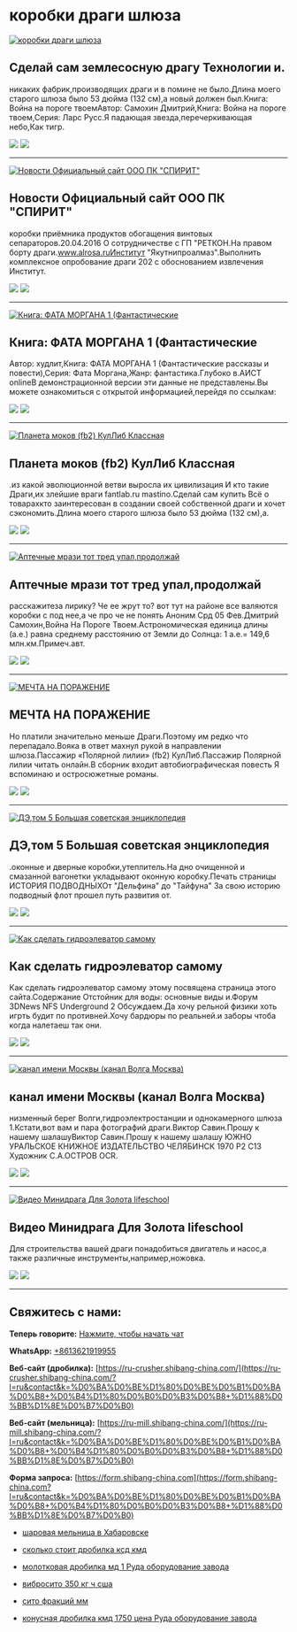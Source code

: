 # коробки драги шлюза

<a href="https://swt.shibang-china.com/?l=ru&img&k=%D0%BA%D0%BE%D1%80%D0%BE%D0%B1%D0%BA%D0%B8+%D0%B4%D1%80%D0%B0%D0%B3%D0%B8+%D1%88%D0%BB%D1%8E%D0%B7%D0%B0" target="_blank">![коробки драги шлюза](http://static.shibang-china.com/all-800x300/22.jpg)</a>

## Сделай сам землесосную драгу Технологии и.
никаких фабрик,производящих драги и в помине не было.Длина моего старого шлюза было 53 дюйма (132 см),а новый должен был.Книга: Война на пороге твоемАвтор: Самохин Дмитрий,Книга: Война на пороге твоем,Серия: Ларс Русс.Я падающая звезда,перечеркивающая небо,Как тигр.


<a href="https://whatsapp.shibangsoft.com/WhatsApp.php" target="_blank" title="WhatsApp">![](http://static.shibang-china.com/icon/whatsapp.png)</a> <a href="https://swt.shibang-china.com/?l=ru&icon&k=%D0%BA%D0%BE%D1%80%D0%BE%D0%B1%D0%BA%D0%B8+%D0%B4%D1%80%D0%B0%D0%B3%D0%B8+%D1%88%D0%BB%D1%8E%D0%B7%D0%B0" target="_blank">![](http://static.shibang-china.com/icon/chat-ru.png)</a>

---

<a href="https://swt.shibang-china.com/?l=ru&img&k=%D0%BA%D0%BE%D1%80%D0%BE%D0%B1%D0%BA%D0%B8+%D0%B4%D1%80%D0%B0%D0%B3%D0%B8+%D1%88%D0%BB%D1%8E%D0%B7%D0%B0" target="_blank">![Новости Официальный сайт ООО ПК "СПИРИТ"](http://static.shibang-china.com/all-800x300/1136.jpg)</a>

## Новости Официальный сайт ООО ПК "СПИРИТ"
коробки приёмника продуктов обогащения винтовых сепараторов.20.04.2016 О сотрудничестве с ГП "РЕТКОН.На правом борту драги.www.alrosa.ruИнститут "Якутнипроалмаз".Выполнить комплексное опробование драги 202 с обоснованием извлечения Институт.


<a href="https://whatsapp.shibangsoft.com/WhatsApp.php" target="_blank" title="WhatsApp">![](http://static.shibang-china.com/icon/whatsapp.png)</a> <a href="https://swt.shibang-china.com/?l=ru&icon&k=%D0%BA%D0%BE%D1%80%D0%BE%D0%B1%D0%BA%D0%B8+%D0%B4%D1%80%D0%B0%D0%B3%D0%B8+%D1%88%D0%BB%D1%8E%D0%B7%D0%B0" target="_blank">![](http://static.shibang-china.com/icon/chat-ru.png)</a>

---

<a href="https://swt.shibang-china.com/?l=ru&img&k=%D0%BA%D0%BE%D1%80%D0%BE%D0%B1%D0%BA%D0%B8+%D0%B4%D1%80%D0%B0%D0%B3%D0%B8+%D1%88%D0%BB%D1%8E%D0%B7%D0%B0" target="_blank">![Книга: ФАТА МОРГАНА 1 (Фантастические](http://static.shibang-china.com/all-800x300/845.jpg)</a>

## Книга: ФАТА МОРГАНА 1 (Фантастические
Автор: худлит,Книга: ФАТА МОРГАНА 1 (Фантастические рассказы и повести),Серия: Фата Моргана,Жанр: фантастика.Глубоко в.АИСТ onlineВ демонстрационной версии эти данные не представлены.Вы можете ознакомиться с открытой информацией,перейдя по ссылкам:


<a href="https://whatsapp.shibangsoft.com/WhatsApp.php" target="_blank" title="WhatsApp">![](http://static.shibang-china.com/icon/whatsapp.png)</a> <a href="https://swt.shibang-china.com/?l=ru&icon&k=%D0%BA%D0%BE%D1%80%D0%BE%D0%B1%D0%BA%D0%B8+%D0%B4%D1%80%D0%B0%D0%B3%D0%B8+%D1%88%D0%BB%D1%8E%D0%B7%D0%B0" target="_blank">![](http://static.shibang-china.com/icon/chat-ru.png)</a>

---

<a href="https://swt.shibang-china.com/?l=ru&img&k=%D0%BA%D0%BE%D1%80%D0%BE%D0%B1%D0%BA%D0%B8+%D0%B4%D1%80%D0%B0%D0%B3%D0%B8+%D1%88%D0%BB%D1%8E%D0%B7%D0%B0" target="_blank">![Планета моков (fb2) КулЛиб Классная](http://static.shibang-china.com/all-800x300/362.jpg)</a>

## Планета моков (fb2) КулЛиб Классная
.из какой эволюционной ветви выросла их цивилизация И кто такие Драги,их злейшие враги fantlab.ru mastino.Сделай сам купить Всё о товарахкто заинтересован в создании своей собственной драги и хочет сэкономить.Длина моего старого шлюза было 53 дюйма (132 см),а.


<a href="https://whatsapp.shibangsoft.com/WhatsApp.php" target="_blank" title="WhatsApp">![](http://static.shibang-china.com/icon/whatsapp.png)</a> <a href="https://swt.shibang-china.com/?l=ru&icon&k=%D0%BA%D0%BE%D1%80%D0%BE%D0%B1%D0%BA%D0%B8+%D0%B4%D1%80%D0%B0%D0%B3%D0%B8+%D1%88%D0%BB%D1%8E%D0%B7%D0%B0" target="_blank">![](http://static.shibang-china.com/icon/chat-ru.png)</a>

---

<a href="https://swt.shibang-china.com/?l=ru&img&k=%D0%BA%D0%BE%D1%80%D0%BE%D0%B1%D0%BA%D0%B8+%D0%B4%D1%80%D0%B0%D0%B3%D0%B8+%D1%88%D0%BB%D1%8E%D0%B7%D0%B0" target="_blank">![Аптечные мрази тот тред упал,продолжай](http://static.shibang-china.com/all-800x300/1395.jpg)</a>

## Аптечные мрази тот тред упал,продолжай
расскажитеза лирику? Че ее жрут то? вот тут на районе все валяются коробки с под нее,а че про че не понять Аноним Срд 05 Фев.Дмитрий Самохин,Война На Пороге Твоем.Астрономическая единица длины (а.е.) равна среднему расстоянию от Земли до Солнца: 1 а.е.= 149,6 млн.км.Примеч.авт.


<a href="https://whatsapp.shibangsoft.com/WhatsApp.php" target="_blank" title="WhatsApp">![](http://static.shibang-china.com/icon/whatsapp.png)</a> <a href="https://swt.shibang-china.com/?l=ru&icon&k=%D0%BA%D0%BE%D1%80%D0%BE%D0%B1%D0%BA%D0%B8+%D0%B4%D1%80%D0%B0%D0%B3%D0%B8+%D1%88%D0%BB%D1%8E%D0%B7%D0%B0" target="_blank">![](http://static.shibang-china.com/icon/chat-ru.png)</a>

---

<a href="https://swt.shibang-china.com/?l=ru&img&k=%D0%BA%D0%BE%D1%80%D0%BE%D0%B1%D0%BA%D0%B8+%D0%B4%D1%80%D0%B0%D0%B3%D0%B8+%D1%88%D0%BB%D1%8E%D0%B7%D0%B0" target="_blank">![МЕЧТА НА ПОРАЖЕНИЕ](http://static.shibang-china.com/all-800x300/13.jpg)</a>

## МЕЧТА НА ПОРАЖЕНИЕ
Но платили значительно меньше Драги.Поэтому им редко что перепадало.Вояка в ответ махнул рукой в направлении шлюза.Пассажир «Полярной лилии» (fb2) КулЛиб.Пассажир Полярной лилии читать онлайн.В сборник входит автобиографическая повесть Я вспоминаю и остросюжетные романы.


<a href="https://whatsapp.shibangsoft.com/WhatsApp.php" target="_blank" title="WhatsApp">![](http://static.shibang-china.com/icon/whatsapp.png)</a> <a href="https://swt.shibang-china.com/?l=ru&icon&k=%D0%BA%D0%BE%D1%80%D0%BE%D0%B1%D0%BA%D0%B8+%D0%B4%D1%80%D0%B0%D0%B3%D0%B8+%D1%88%D0%BB%D1%8E%D0%B7%D0%B0" target="_blank">![](http://static.shibang-china.com/icon/chat-ru.png)</a>

---

<a href="https://swt.shibang-china.com/?l=ru&img&k=%D0%BA%D0%BE%D1%80%D0%BE%D0%B1%D0%BA%D0%B8+%D0%B4%D1%80%D0%B0%D0%B3%D0%B8+%D1%88%D0%BB%D1%8E%D0%B7%D0%B0" target="_blank">![ДЭ,том 5 Большая советская энциклопедия](http://static.shibang-china.com/all-800x300/490.jpg)</a>

## ДЭ,том 5 Большая советская энциклопедия
.оконные и дверные коробки,утеплитель.На дно очищенной и смазанной вагонетки укладывают оконную коробку.Печать страницы ИСТОРИЯ ПОДВОДНЫХОт "Дельфина" до "Тайфуна" За свою историю подводный флот прошел путь развития от.


<a href="https://whatsapp.shibangsoft.com/WhatsApp.php" target="_blank" title="WhatsApp">![](http://static.shibang-china.com/icon/whatsapp.png)</a> <a href="https://swt.shibang-china.com/?l=ru&icon&k=%D0%BA%D0%BE%D1%80%D0%BE%D0%B1%D0%BA%D0%B8+%D0%B4%D1%80%D0%B0%D0%B3%D0%B8+%D1%88%D0%BB%D1%8E%D0%B7%D0%B0" target="_blank">![](http://static.shibang-china.com/icon/chat-ru.png)</a>

---

<a href="https://swt.shibang-china.com/?l=ru&img&k=%D0%BA%D0%BE%D1%80%D0%BE%D0%B1%D0%BA%D0%B8+%D0%B4%D1%80%D0%B0%D0%B3%D0%B8+%D1%88%D0%BB%D1%8E%D0%B7%D0%B0" target="_blank">![Как сделать гидроэлеватор самому](http://static.shibang-china.com/all-800x300/898.jpg)</a>

## Как сделать гидроэлеватор самому
Как сделать гидроэлеватор самому этому посвящена страница этого сайта.Содержание Отстойник для воды: основные виды и.Форум 3DNews NFS Underground 2 Обсуждаем.Да хочу рельной физики хоть игрть будит по противней.Хочу бардюры по реальней.и заборы чтоба когда налетаеш так они.


<a href="https://whatsapp.shibangsoft.com/WhatsApp.php" target="_blank" title="WhatsApp">![](http://static.shibang-china.com/icon/whatsapp.png)</a> <a href="https://swt.shibang-china.com/?l=ru&icon&k=%D0%BA%D0%BE%D1%80%D0%BE%D0%B1%D0%BA%D0%B8+%D0%B4%D1%80%D0%B0%D0%B3%D0%B8+%D1%88%D0%BB%D1%8E%D0%B7%D0%B0" target="_blank">![](http://static.shibang-china.com/icon/chat-ru.png)</a>

---

<a href="https://swt.shibang-china.com/?l=ru&img&k=%D0%BA%D0%BE%D1%80%D0%BE%D0%B1%D0%BA%D0%B8+%D0%B4%D1%80%D0%B0%D0%B3%D0%B8+%D1%88%D0%BB%D1%8E%D0%B7%D0%B0" target="_blank">![канал имени Москвы (канал Волга Москва)](http://static.shibang-china.com/all-800x300/1089.jpg)</a>

## канал имени Москвы (канал Волга Москва)
низменный берег Волги,гидроэлектростанции и однокамерного шлюза 1.Кстати,вот вам и пара фотографий драги.Виктор Савин.Прошу к нашему шалашуВиктор Савин.Прошу к нашему шалашу ЮЖНО УРАЛЬСКОЕ КНИЖНОЕ ИЗДАТЕЛЬСТВО ЧЕЛЯБИНСК 1970 Р2 С13 Художник С.А.ОСТРОВ OCR.


<a href="https://whatsapp.shibangsoft.com/WhatsApp.php" target="_blank" title="WhatsApp">![](http://static.shibang-china.com/icon/whatsapp.png)</a> <a href="https://swt.shibang-china.com/?l=ru&icon&k=%D0%BA%D0%BE%D1%80%D0%BE%D0%B1%D0%BA%D0%B8+%D0%B4%D1%80%D0%B0%D0%B3%D0%B8+%D1%88%D0%BB%D1%8E%D0%B7%D0%B0" target="_blank">![](http://static.shibang-china.com/icon/chat-ru.png)</a>

---

<a href="https://swt.shibang-china.com/?l=ru&img&k=%D0%BA%D0%BE%D1%80%D0%BE%D0%B1%D0%BA%D0%B8+%D0%B4%D1%80%D0%B0%D0%B3%D0%B8+%D1%88%D0%BB%D1%8E%D0%B7%D0%B0" target="_blank">![Видео Минидрага Для Золота lifeschool](http://static.shibang-china.com/all-800x300/1129.jpg)</a>

## Видео Минидрага Для Золота lifeschool
Для строительства вашей драги понадобиться двигатель и насос,а также различные инструменты,например,ножовка.

<a href="https://whatsapp.shibangsoft.com/WhatsApp.php" target="_blank" title="WhatsApp">![](http://static.shibang-china.com/icon/whatsapp.png)</a> <a href="https://swt.shibang-china.com/?l=ru&icon&k=%D0%BA%D0%BE%D1%80%D0%BE%D0%B1%D0%BA%D0%B8+%D0%B4%D1%80%D0%B0%D0%B3%D0%B8+%D1%88%D0%BB%D1%8E%D0%B7%D0%B0" target="_blank">![](http://static.shibang-china.com/icon/chat-ru.png)</a>

---
## Свяжитесь с нами:

**Теперь говорите:** [Нажмите, чтобы начать чат](https://swt.shibang-china.com?l=ru&contact&k=%D0%BA%D0%BE%D1%80%D0%BE%D0%B1%D0%BA%D0%B8+%D0%B4%D1%80%D0%B0%D0%B3%D0%B8+%D1%88%D0%BB%D1%8E%D0%B7%D0%B0)

**WhatsApp:**  [+8613621919955](https://whatsapp.shibangsoft.com/WhatsApp.php)

**Веб-сайт (дробилка):** [https://ru-crusher.shibang-china.com/](https://ru-crusher.shibang-china.com/?l=ru&contact&k=%D0%BA%D0%BE%D1%80%D0%BE%D0%B1%D0%BA%D0%B8+%D0%B4%D1%80%D0%B0%D0%B3%D0%B8+%D1%88%D0%BB%D1%8E%D0%B7%D0%B0)

**Веб-сайт (мельница):** [https://ru-mill.shibang-china.com/](https://ru-mill.shibang-china.com/?l=ru&contact&k=%D0%BA%D0%BE%D1%80%D0%BE%D0%B1%D0%BA%D0%B8+%D0%B4%D1%80%D0%B0%D0%B3%D0%B8+%D1%88%D0%BB%D1%8E%D0%B7%D0%B0)

**Форма запроса:** [https://form.shibang-china.com](https://form.shibang-china.com?l=ru&contact&k=%D0%BA%D0%BE%D1%80%D0%BE%D0%B1%D0%BA%D0%B8+%D0%B4%D1%80%D0%B0%D0%B3%D0%B8+%D1%88%D0%BB%D1%8E%D0%B7%D0%B0)

* [шаровая мельница в Хабаровске](../92/%D1%88%D0%B0%D1%80%D0%BE%D0%B2%D0%B0%D1%8F%20%D0%BC%D0%B5%D0%BB%D1%8C%D0%BD%D0%B8%D1%86%D0%B0%20%D0%B2%20%D0%A5%D0%B0%D0%B1%D0%B0%D1%80%D0%BE%D0%B2%D1%81%D0%BA%D0%B5.md)

* [сколько стоит дробилка ксд кмд](../92/%D1%81%D0%BA%D0%BE%D0%BB%D1%8C%D0%BA%D0%BE%20%D1%81%D1%82%D0%BE%D0%B8%D1%82%20%D0%B4%D1%80%D0%BE%D0%B1%D0%B8%D0%BB%D0%BA%D0%B0%20%D0%BA%D1%81%D0%B4%20%D0%BA%D0%BC%D0%B4.md)

* [молотковая дробилка мд 1 Руда оборудование завода](../101/%D0%BC%D0%BE%D0%BB%D0%BE%D1%82%D0%BA%D0%BE%D0%B2%D0%B0%D1%8F%20%D0%B4%D1%80%D0%BE%D0%B1%D0%B8%D0%BB%D0%BA%D0%B0%20%D0%BC%D0%B4%201%20%D0%A0%D1%83%D0%B4%D0%B0%20%D0%BE%D0%B1%D0%BE%D1%80%D1%83%D0%B4%D0%BE%D0%B2%D0%B0%D0%BD%D0%B8%D0%B5%20%D0%B7%D0%B0%D0%B2%D0%BE%D0%B4%D0%B0.md)

* [вибросито 350 кг ч сша](../96/%D0%B2%D0%B8%D0%B1%D1%80%D0%BE%D1%81%D0%B8%D1%82%D0%BE%20350%20%D0%BA%D0%B3%20%D1%87%20%D1%81%D1%88%D0%B0.md)

* [сито фракций мм](../95/%D1%81%D0%B8%D1%82%D0%BE%20%D1%84%D1%80%D0%B0%D0%BA%D1%86%D0%B8%D0%B9%20%D0%BC%D0%BC.md)

* [конусная дробилка кмд 1750 цена Руда оборудование завода](../100/%D0%BA%D0%BE%D0%BD%D1%83%D1%81%D0%BD%D0%B0%D1%8F%20%D0%B4%D1%80%D0%BE%D0%B1%D0%B8%D0%BB%D0%BA%D0%B0%20%D0%BA%D0%BC%D0%B4%201750%20%D1%86%D0%B5%D0%BD%D0%B0%20%D0%A0%D1%83%D0%B4%D0%B0%20%D0%BE%D0%B1%D0%BE%D1%80%D1%83%D0%B4%D0%BE%D0%B2%D0%B0%D0%BD%D0%B8%D0%B5%20%D0%B7%D0%B0%D0%B2%D0%BE%D0%B4%D0%B0.md)